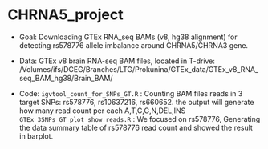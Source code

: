 # CHRNA5_project

- Goal:
Downloading GTEx RNA_seq BAMs (v8, hg38 alignment) for detecting rs578776 allele imbalance around CHRNA5/CHRNA3 gene.

- Data:
GTEx v8 brain RNA-seq BAM files, located in T-drive:
/Volumes/ifs/DCEG/Branches/LTG/Prokunina/GTEx_data/GTEx_v8_RNA_seq_BAM_hg38/Brain_BAM/

- Code:
`igvtool_count_for_SNPs_GT.R` : Counting BAM files reads in 3 target SNPs: rs578776, rs10637216, rs660652. the output will generate how many read count per each A,T,C,G,N,DEL,INS
`GTEx_3SNPs_GT_plot_show_reads.R` : We focused on rs578776, Generating the data summary table of rs578776 read count and showed the result in barplot.
